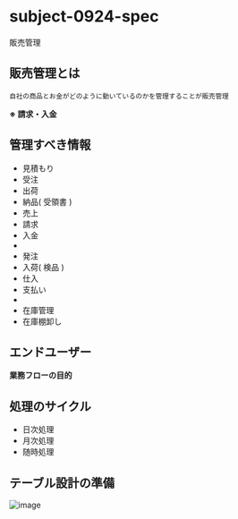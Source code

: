 # subject-0924-spec
販売管理

## 販売管理とは
```
自社の商品とお金がどのように動いているのかを管理することが販売管理
```
**※ 請求・入金**

## 管理すべき情報
- 見積もり
- 受注
- 出荷
- 納品( 受領書 )
- 売上
- 請求
- 入金
- 
- 発注
- 入荷( 検品 )
- 仕入
- 支払い
-
- 在庫管理
- 在庫棚卸し

## エンドユーザー
**業務フローの目的**

## 処理のサイクル
- 日次処理
- 月次処理
- 随時処理

## テーブル設計の準備
![image](https://user-images.githubusercontent.com/1501327/134636372-c84a54ae-b779-43e6-96de-660d17bf019f.png)

